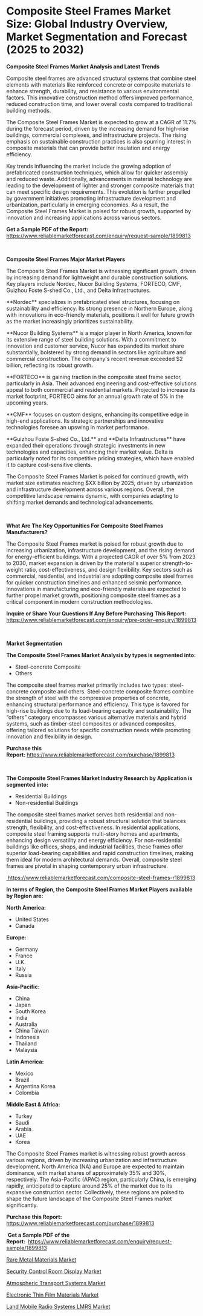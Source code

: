 <p><h1>Composite Steel Frames Market Size: Global Industry Overview, Market Segmentation and Forecast (2025 to 2032)</h1></p><p><strong>Composite Steel Frames Market Analysis and Latest Trends</strong></p>
<p><p>Composite steel frames are advanced structural systems that combine steel elements with materials like reinforced concrete or composite materials to enhance strength, durability, and resistance to various environmental factors. This innovative construction method offers improved performance, reduced construction time, and lower overall costs compared to traditional building methods.</p><p>The Composite Steel Frames Market is expected to grow at a CAGR of 11.7% during the forecast period, driven by the increasing demand for high-rise buildings, commercial complexes, and infrastructure projects. The rising emphasis on sustainable construction practices is also spurring interest in composite materials that can provide better insulation and energy efficiency.</p><p>Key trends influencing the market include the growing adoption of prefabricated construction techniques, which allow for quicker assembly and reduced waste. Additionally, advancements in material technology are leading to the development of lighter and stronger composite materials that can meet specific design requirements. This evolution is further propelled by government initiatives promoting infrastructure development and urbanization, particularly in emerging economies. As a result, the Composite Steel Frames Market is poised for robust growth, supported by innovation and increasing applications across various sectors.</p></p>
<p><strong>Get a Sample PDF of the Report:&nbsp;</strong> <a href="https://www.reliablemarketforecast.com/enquiry/request-sample/1899813?utm_campaign=1899&utm_medium=2&utm_source=Github&utm_content=ia&utm_term=04022025&utm_id=composite-steel-frames">https://www.reliablemarketforecast.com/enquiry/request-sample/1899813</a></p>
<p>&nbsp;</p>
<p><strong>Composite Steel Frames Major Market Players</strong></p>
<p><p>The Composite Steel Frames Market is witnessing significant growth, driven by increasing demand for lightweight and durable construction solutions. Key players include Nordec, Nucor Building Systems, FORTECO, CMF, Guizhou Foste S-shed Co., Ltd., and Delta Infrastructures.</p><p>**Nordec** specializes in prefabricated steel structures, focusing on sustainability and efficiency. Its strong presence in Northern Europe, along with innovations in eco-friendly materials, positions it well for future growth as the market increasingly prioritizes sustainability.</p><p>**Nucor Building Systems** is a major player in North America, known for its extensive range of steel building solutions. With a commitment to innovation and customer service, Nucor has expanded its market share substantially, bolstered by strong demand in sectors like agriculture and commercial construction. The company's recent revenue exceeded $2 billion, reflecting its robust growth.</p><p>**FORTECO** is gaining traction in the composite steel frame sector, particularly in Asia. Their advanced engineering and cost-effective solutions appeal to both commercial and residential markets. Projected to increase its market footprint, FORTECO aims for an annual growth rate of 5% in the upcoming years.</p><p>**CMF** focuses on custom designs, enhancing its competitive edge in high-end applications. Its strategic partnerships and innovative technologies foresee an upswing in market performance.</p><p>**Guizhou Foste S-shed Co., Ltd.** and **Delta Infrastructures** have expanded their operations through strategic investments in new technologies and capacities, enhancing their market value. Delta is particularly noted for its competitive pricing strategies, which have enabled it to capture cost-sensitive clients.</p><p>The Composite Steel Frames Market is poised for continued growth, with market size estimates reaching $XX billion by 2025, driven by urbanization and infrastructure development across various regions. Overall, the competitive landscape remains dynamic, with companies adapting to shifting market demands and technological advancements.</p></p>
<p>&nbsp;</p>
<p><strong>What Are The Key Opportunities For Composite Steel Frames Manufacturers?</strong></p>
<p><p>The Composite Steel Frames market is poised for robust growth due to increasing urbanization, infrastructure development, and the rising demand for energy-efficient buildings. With a projected CAGR of over 5% from 2023 to 2030, market expansion is driven by the material's superior strength-to-weight ratio, cost-effectiveness, and design flexibility. Key sectors such as commercial, residential, and industrial are adopting composite steel frames for quicker construction timelines and enhanced seismic performance. Innovations in manufacturing and eco-friendly materials are expected to further propel market growth, positioning composite steel frames as a critical component in modern construction methodologies.</p></p>
<p><strong>Inquire or Share Your Questions If Any Before Purchasing This Report:</strong> <a href="https://www.reliablemarketforecast.com/enquiry/pre-order-enquiry/1899813?utm_campaign=1899&utm_medium=2&utm_source=Github&utm_content=ia&utm_term=04022025&utm_id=composite-steel-frames">https://www.reliablemarketforecast.com/enquiry/pre-order-enquiry/1899813</a></p>
<p>&nbsp;</p>
<p><strong>Market Segmentation</strong></p>
<p><strong>The Composite Steel Frames Market Analysis by types is segmented into:</strong></p>
<p><ul><li>Steel-concrete Composite</li><li>Others</li></ul></p>
<p><p>The composite steel frames market primarily includes two types: steel-concrete composite and others. Steel-concrete composite frames combine the strength of steel with the compressive properties of concrete, enhancing structural performance and efficiency. This type is favored for high-rise buildings due to its load-bearing capacity and sustainability. The “others” category encompasses various alternative materials and hybrid systems, such as timber-steel composites or advanced composites, offering tailored solutions for specific construction needs while promoting innovation and flexibility in design.</p></p>
<p><strong>Purchase this Report:&nbsp;</strong><a href="https://www.reliablemarketforecast.com/purchase/1899813?utm_campaign=1899&utm_medium=2&utm_source=Github&utm_content=ia&utm_term=04022025&utm_id=composite-steel-frames">https://www.reliablemarketforecast.com/purchase/1899813</a></p>
<p>&nbsp;</p>
<p><strong>The Composite Steel Frames Market Industry Research by Application is segmented into:</strong></p>
<p><ul><li>Residential Buildings</li><li>Non-residential Buildings</li></ul></p>
<p><p>The composite steel frames market serves both residential and non-residential buildings, providing a robust structural solution that balances strength, flexibility, and cost-effectiveness. In residential applications, composite steel framing supports multi-story homes and apartments, enhancing design versatility and energy efficiency. For non-residential buildings like offices, shops, and industrial facilities, these frames offer superior load-bearing capabilities and rapid construction timelines, making them ideal for modern architectural demands. Overall, composite steel frames are pivotal in shaping contemporary urban infrastructure.</p></p>
<p><a href="https://www.reliablemarketforecast.com/composite-steel-frames-r1899813?utm_campaign=1899&utm_medium=2&utm_source=Github&utm_content=ia&utm_term=04022025&utm_id=composite-steel-frames">&nbsp;https://www.reliablemarketforecast.com/composite-steel-frames-r1899813</a></p>
<p><strong>In terms of Region, the Composite Steel Frames Market Players available by Region are:</strong></p>
<p>
    <p> <strong> North America: </strong>
        <ul>
            <li>United States</li>
            <li>Canada</li>
        </ul>
        </p> 
    <p> <strong> Europe: </strong>
        <ul>
            <li>Germany</li>
            <li>France</li>
            <li>U.K.</li>
            <li>Italy</li>
            <li>Russia</li>
        </ul>
        </p> 
    <p> <strong> Asia-Pacific: </strong>
        <ul>
            <li>China</li>
            <li>Japan</li>
            <li>South Korea</li>
            <li>India</li>
            <li>Australia</li>
            <li>China Taiwan</li>
            <li>Indonesia</li>
            <li>Thailand</li>
            <li>Malaysia</li>
        </ul>
        </p> 
    <p> <strong> Latin America: </strong>
        <ul>
            <li>Mexico</li>
            <li>Brazil</li>
            <li>Argentina Korea</li>
            <li>Colombia</li>
        </ul>
        </p> 
    <p> <strong> Middle East & Africa: </strong>
        <ul>
            <li>Turkey</li>
            <li>Saudi</li>
            <li>Arabia</li>
            <li>UAE</li>
            <li>Korea</li>
        </ul>
    </p>
    </p>
<p><p>The Composite Steel Frames market is witnessing robust growth across various regions, driven by increasing urbanization and infrastructure development. North America (NA) and Europe are expected to maintain dominance, with market shares of approximately 35% and 30%, respectively. The Asia-Pacific (APAC) region, particularly China, is emerging rapidly, anticipated to capture around 25% of the market due to its expansive construction sector. Collectively, these regions are poised to shape the future landscape of the Composite Steel Frames market significantly.</p></p>
<p><strong>Purchase this Report: </strong><a href="https://www.reliablemarketforecast.com/purchase/1899813?utm_campaign=1899&utm_medium=2&utm_source=Github&utm_content=ia&utm_term=04022025&utm_id=composite-steel-frames">https://www.reliablemarketforecast.com/purchase/1899813</a></p>
<p>&nbsp;<strong>Get a Sample PDF of the Report:&nbsp;&nbsp;</strong><a href="https://www.reliablemarketforecast.com/enquiry/request-sample/1899813?utm_campaign=1899&utm_medium=2&utm_source=Github&utm_content=ia&utm_term=04022025&utm_id=composite-steel-frames">https://www.reliablemarketforecast.com/enquiry/request-sample/1899813</a></p>
<p><strong></strong></p>
<p><p><a href="https://github.com/nibbsmantji/Market-Research-Report-List-1/blob/main/rare-metal-materials-market.md?utm_campaign=1899&utm_medium=2&utm_source=Github&utm_content=ia&utm_term=04022025&utm_id=composite-steel-frames">Rare Metal Materials Market</a></p><p><a href="https://www.linkedin.com/pulse/security-control-room-display-market-projected-significant-wwsvf?utm_campaign=1899&utm_medium=2&utm_source=Github&utm_content=ia&utm_term=04022025&utm_id=composite-steel-frames">Security Control Room Display Market</a></p><p><a href="https://www.linkedin.com/pulse/atmospheric-transport-systems-market-size-revenue-growth-xbrjf?utm_campaign=1899&utm_medium=2&utm_source=Github&utm_content=ia&utm_term=04022025&utm_id=composite-steel-frames">Atmospheric Transport Systems Market</a></p><p><a href="https://github.com/hoevealiur4/Market-Research-Report-List-1/blob/main/electronic-thin-film-materials-market.md?utm_campaign=1899&utm_medium=2&utm_source=Github&utm_content=ia&utm_term=04022025&utm_id=composite-steel-frames">Electronic Thin Film Materials Market</a></p><p><a href="https://www.linkedin.com/pulse/land-mobile-radio-systems-lmrs-market-size-growth-industry-qesrf?utm_campaign=1899&utm_medium=2&utm_source=Github&utm_content=ia&utm_term=04022025&utm_id=composite-steel-frames">Land Mobile Radio Systems LMRS Market</a></p></p>